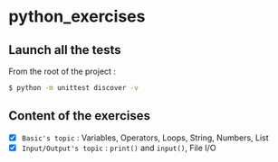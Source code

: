 # python_exercises

## Launch all the tests

From the root of the project : 

```cmd
$ python -m unittest discover -v
```

## Content of the exercises

- [x] `Basic's topic` : Variables, Operators, Loops, String, Numbers, List
- [x] `Input/Output's topic` : `print()` and `input()`, File I/O